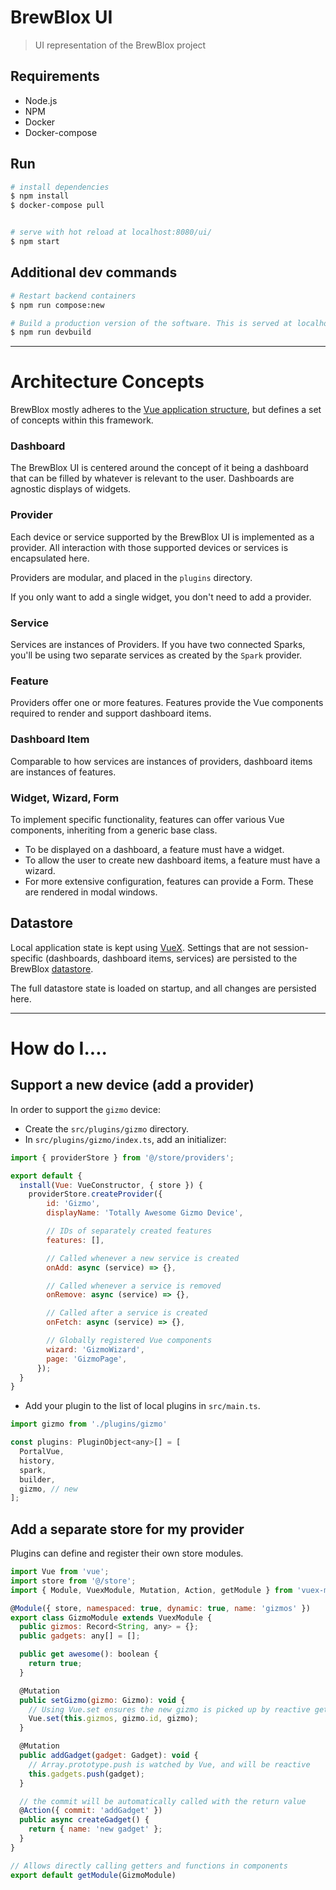 # BrewBlox UI

> UI representation of the BrewBlox project

## Requirements

* Node.js
* NPM
* Docker
* Docker-compose

## Run

``` bash
# install dependencies
$ npm install
$ docker-compose pull


# serve with hot reload at localhost:8080/ui/
$ npm start
```

## Additional dev commands

```bash
# Restart backend containers
$ npm run compose:new

# Build a production version of the software. This is served at localhost:9000
$ npm run devbuild
```

---

# Architecture Concepts

BrewBlox mostly adheres to the [Vue application structure][vue-structure], but defines a set of concepts within this framework.

### Dashboard

The BrewBlox UI is centered around the concept of it being a dashboard that can be filled by whatever is relevant to the user. Dashboards are agnostic displays of widgets.

### Provider

Each device or service supported by the BrewBlox UI is implemented as a provider. All interaction with those supported devices or services is encapsulated here.

Providers are modular, and placed in the `plugins` directory.

If you only want to add a single widget, you don't need to add a provider.

### Service

Services are instances of Providers. If you have two connected Sparks, you'll be using two separate services as created by the `Spark` provider.

### Feature

Providers offer one or more features. Features provide the Vue components required to render and support dashboard items.

### Dashboard Item

Comparable to how services are instances of providers, dashboard items are instances of features.

### Widget, Wizard, Form

To implement specific functionality, features can offer various Vue components, inheriting from a generic base class.

* To be displayed on a dashboard, a feature must have a widget.
* To allow the user to create new dashboard items, a feature must have a wizard.
* For more extensive configuration, features can provide a Form. These are rendered in modal windows.

## Datastore

Local application state is kept using [VueX][vuex]. Settings that are not session-specific (dashboards, dashboard items, services) are persisted to the BrewBlox [datastore].

The full datastore state is loaded on startup, and all changes are persisted here.


---

# How do I....

## Support a new device (add a provider)

In order to support the `gizmo` device:

* Create the `src/plugins/gizmo` directory.
* In `src/plugins/gizmo/index.ts`, add an initializer:
```js
import { providerStore } from '@/store/providers';

export default {
  install(Vue: VueConstructor, { store }) {
    providerStore.createProvider({
        id: 'Gizmo',
        displayName: 'Totally Awesome Gizmo Device',

        // IDs of separately created features
        features: [],

        // Called whenever a new service is created
        onAdd: async (service) => {},

        // Called whenever a service is removed
        onRemove: async (service) => {},

        // Called after a service is created
        onFetch: async (service) => {},

        // Globally registered Vue components
        wizard: 'GizmoWizard',
        page: 'GizmoPage',
      });
  }
}
```
* Add your plugin to the list of local plugins in `src/main.ts`.
```js
import gizmo from './plugins/gizmo'

const plugins: PluginObject<any>[] = [
  PortalVue,
  history,
  spark,
  builder,
  gizmo, // new
];
```

## Add a separate store for my provider

Plugins can define and register their own store modules.

```js
import Vue from 'vue';
import store from '@/store';
import { Module, VuexModule, Mutation, Action, getModule } from 'vuex-module-decorators';

@Module({ store, namespaced: true, dynamic: true, name: 'gizmos' })
export class GizmoModule extends VuexModule {
  public gizmos: Record<String, any> = {};
  public gadgets: any[] = [];

  public get awesome(): boolean {
    return true;
  }

  @Mutation
  public setGizmo(gizmo: Gizmo): void {
    // Using Vue.set ensures the new gizmo is picked up by reactive getters
    Vue.set(this.gizmos, gizmo.id, gizmo);
  }

  @Mutation
  public addGadget(gadget: Gadget): void {
    // Array.prototype.push is watched by Vue, and will be reactive
    this.gadgets.push(gadget);
  }

  // the commit will be automatically called with the return value
  @Action({ commit: 'addGadget' })
  public async createGadget() {
    return { name: 'new gadget' };
  }
}

// Allows directly calling getters and functions in components
export default getModule(GizmoModule)
```





[datastore]: https://github.com/BrewBlox/brewblox-datastore
[vuex]: https://vuex.vuejs.org/guide/
[vue-structure]: https://vuex.vuejs.org/guide/structure.html
[dynamic-vuex]: https://vuex.vuejs.org/guide/modules.html#dynamic-module-registration
